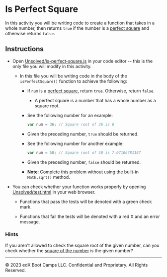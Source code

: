 # Is Perfect Square

In this activity you will be writing code to create a function that takes in a whole number, then returns `true` if the number is a [perfect square](https://en.wikipedia.org/wiki/Square_number) and otherwise returns `false`.

## Instructions

* Open [Unsolved/is-perfect-square.js](Unsolved/is-perfect-square.js) in your code editor -- this is the only file you will modify in this activity.

  * In this file you will be writing code in the body of the `isPerfectSquare()` function to achieve the following:

    * If `num` is a [perfect square](https://en.wikipedia.org/wiki/Square_number), return `true`. Otherwise, return `false`.

      * A perfect square is a number that has a whole number as a square root.

    * See the following number for an example:

      ```js
      var num = 36; // Square root of 36 is 6
      ```

    * Given the preceding number, `true` should be returned.

    * See the following number for another example:

      ```js
      var num = 50; // Square root of 50 is 7.07106781187
      ```

    * Given the preceding number, `false` should be returned.

    * **Note**: Complete this problem without using the built-in `Math.sqrt()` method.

* You can check whether your function works properly by opening [Unsolved/test.html](Unsolved/test.html) in your web browser.

  * Functions that pass the tests will be denoted with a green check mark.

  * Functions that fail the tests will be denoted with a red X and an error message.

### Hints

If you aren't allowed to check the square root of the given number, can you check whether the [square of the number](http://www.math.com/school/subject1/lessons/S1U1L9GL.html) is the given number?

---
© 2023 edX Boot Camps LLC. Confidential and Proprietary. All Rights Reserved.
